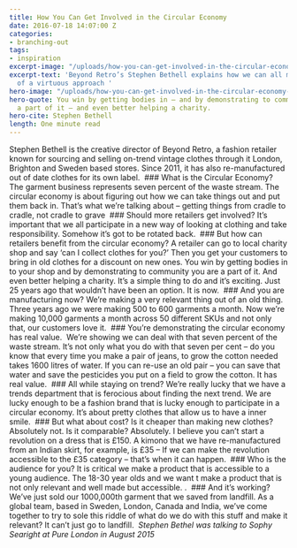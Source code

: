 ```yaml
---
title: How You Can Get Involved in the Circular Economy
date: 2016-07-18 14:07:00 Z
categories:
- branching-out
tags:
- inspiration
excerpt-image: "/uploads/how-you-can-get-involved-in-the-circular-economy-1.jpg"
excerpt-text: 'Beyond Retro’s Stephen Bethell explains how we can all make the most
  of a virtuous approach '
hero-image: "/uploads/how-you-can-get-involved-in-the-circular-economy-1.jpg"
hero-quote: You win by getting bodies in – and by demonstrating to community you are
  a part of it – and even better helping a charity.
hero-cite: Stephen Bethell
length: One minute read
---
```


Stephen Bethell is the creative director of Beyond Retro, a fashion retailer known for sourcing and selling on-trend vintage clothes through it London, Brighton and Sweden based stores. Since 2011, it has also re-manufactured out of date clothes for its own label. 
 ### What is the Circular Economy? The garment business represents seven percent of the waste stream. The circular economy is about figuring out how we can take things out and put them back in. That’s what we’re talking about – getting things from cradle to cradle, not cradle to grave 
 ### Should more retailers get involved? It’s important that we all participate in a new way of looking at clothing and take responsibility. Somehow it’s got to be rotated back.
 ### But how can retailers benefit from the circular economy? A retailer can go to local charity shop and say ‘can I collect clothes for you?’ Then you get your customers to bring in old clothes for a discount on new ones. You win by getting bodies in to your shop and by demonstrating to community you are a part of it. And even better helping a charity. It’s a simple thing to do and it’s exciting. Just 25 years ago that wouldn’t have been an option. It is now.
 ### And you are manufacturing now? We’re making a very relevant thing out of an old thing. Three years ago we were making 500 to 600 garments a month. Now we’re making 10,000 garments a month across 50 different SKUs and not only that, our customers love it.
 ### You’re demonstrating the circular economy has real value.  We’re showing we can deal with that seven percent of the waste stream. It’s not only what you do with that seven per cent – do you know that every time you make a pair of jeans, to grow the cotton needed takes 1600 litres of water. If you can re-use an old pair – you can save that water and save the pesticides you put on a field to grow the cotton. It has real value.
 ### All while staying on trend? We’re really lucky that we have a trends department that is ferocious about finding the next trend. We are lucky enough to be a fashion brand that is lucky enough to participate in a circular economy. It’s about pretty clothes that allow us to have a inner smile. 
 ### But what about cost? Is it cheaper than making new clothes? Absolutely not. Is it comparable? Absolutely. I believe you can’t start a revolution on a dress that is £150. A kimono that we have re-manufactured from an Indian skirt, for example, is £35 – If we can make the revolution accessible to the £35 category – that’s when it can happen.
 ### Who is the audience for you? It is critical we make a product that is accessible to a young audience. The 18-30 year olds and we want t make a product that is not only relevant and well made but accessible. .
 ### And it’s working? We’ve just sold our 1000,000th garment that we saved from landfill. As a global team, based in Sweden, London, Canada and India, we’ve come together to try to sole this riddle of what do we do with this stuff and make it relevant? It can’t just go to landfill.
 *Stephen Bethel was talking to Sophy Searight at Pure London in August 2015* 